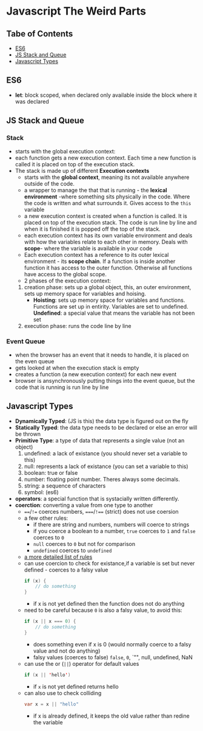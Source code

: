 # Javascript The Weird Parts

## Tabe of Contents
- [ES6](#es6)
- [JS Stack and Queue](#js-stack-and-queue)
- [Javascript Types](#javascript-types)


## ES6
- **let**: block scoped, when declared only available inside the block where it was declared

## JS Stack and Queue
### Stack
- starts with the global execution context: 
- each function gets a new execution context. Each time a new function is called it is placed on top of the execution stack.  
- The stack is made up of different **Execution contexts**
    - starts with the **global context**, meaning its not available anywhere outside of the code. 
    - a wrapper to manage the that that is running - the **lexical environment** -where something sits physically in the code.  Where the code is written and what surrounds it.  Gives access to the `this` variable 
    - a new execution context is created when a function is called.  It is placed on top of the execution stack. The code is run line by line and when it is finished it is popped off the top of the stack.
    - each execution context has its own variable environment and deals with how the variables relate to each other in memory. Deals with **scope**- where the variable is available in your code
    - Each execution context has a reference to its outer lexical environment - its **scope chain**.  If a function is inside another function it has access to the outer function.  Otherwise all functions have access to the global scope.  
    - 2 phases of the execution context: 
    1.  creation phase: sets up a global object, this, an outer environment, sets up memory space for variables and hoising. 
        - **Hoisting**: sets up memory space for variables and functions.  Functions are set up in entirity.  Variables are set to undefined.  **Undefined**: a special value that means the variable has not been set
    2.  execution phase: runs the code line by line 

### Event Queue
- when the browser has an event that it needs to handle, it is placed on the even queue
- gets looked at when the execution stack is empty
- creates a function (a new execution context) for each new event
- browser is ansynchronously putting things into the event queue, but the code that is running is run line by line

## Javascript Types
- **Dynamically Typed**: (JS is this) the data type is figured out on the fly
- **Statically Typed**: the data type needs to be declared or else an error will be thrown
- **Primitive Type**: a type of data that represents a single value (not an object)
    1. undefined: a lack of existance (you should never set a variable to this)
    2. null: represents a lack of existance (you can set a variable to this)
    3. boolean: true or false
    4. number: floating point number.  Theres always some decimals.  
    5. string: a sequence of characters
    6. symbol: (es6)
- **operators**: a special function that is systacially written differently.
- **coerction**: converting a value from one type to another
    - `==`/`!=` coerces numbers, `===`/`!==` (strict) does not use coersion
    - a few other rules:
        - if there are string and numbers, numbers will coerce to strings
        - if you coerce a boolean to a number, `true` coerces to `1` and `false` coerces to `0`
        - `null` coerces to `0` but not for comparison
        - `undefined` coerces to `undefined`
    - [a more detailed list of rules](https://developer.mozilla.org/en-US/docs/Web/JavaScript/Equality_comparisons_and_sameness)
    - can use coercion to check for existance,if a variable is set but never defined - coerces to a falsy value
        ```java
        if (x) {
            // do something
        }
        ```
        - if x is not yet defined then the function does not do anything
    - need to be careful because `0` is also a falsy value, to avoid this:
        ```java 
        if (x || x === 0) {
            // do something
        }
        ```
        - does something even if x is 0 (would normally coerce to a falsy value and not do anything)
        - falsy values (coerces to false) `false`, `0`, `"", null, undefined, NaN
    - can use the or (`||`) operator for default values
        ```java
        if (x || 'hello')
        ```
        - if `x` is not yet defined returns hello
    - can also use to check colliding
        ```java
        var x = x || "hello"
        ```
        - if x is already defined, it keeps the old value rather than redine the variable




